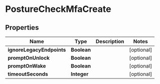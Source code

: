 

# PostureCheckMfaCreate


## Properties

| Name | Type | Description | Notes |
|------------ | ------------- | ------------- | -------------|
|**ignoreLegacyEndpoints** | **Boolean** |  |  [optional] |
|**promptOnUnlock** | **Boolean** |  |  [optional] |
|**promptOnWake** | **Boolean** |  |  [optional] |
|**timeoutSeconds** | **Integer** |  |  [optional] |



